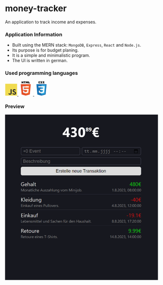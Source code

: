 # money-tracker
An application to track income and expenses.

### Application Information
* Built using the MERN stack: `MongoDB`, `Express`, `React` and `Node.js`.
* Its purpose is for budget planing.
* It is a simple and minimalistic program.
* The UI is written in german.

<h3 align="left">Used programming languages</h3>
<a href="https://developer.mozilla.org/en-US/docs/Web/JavaScript" target="_blank" rel="noreferrer"> <img src="https://raw.githubusercontent.com/devicons/devicon/master/icons/javascript/javascript-original.svg" alt="javascript" width="40" height="40"/> </a>
<a href="https://www.w3.org/html/" target="_blank" rel="noreferrer"> <img src="https://raw.githubusercontent.com/devicons/devicon/master/icons/html5/html5-original-wordmark.svg" alt="html5" width="48" height="48"/> </a>
<a href="https://www.w3schools.com/css/" target="_blank" rel="noreferrer"> <img src="https://raw.githubusercontent.com/devicons/devicon/master/icons/css3/css3-original-wordmark.svg" alt="css3" width="48" height="48"/> </a>

### Preview
<img align="left" alt="Coding" width="600" src="./anwendungsbeispiel.png">

